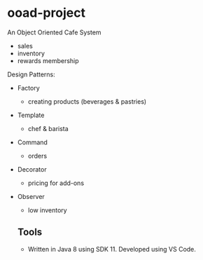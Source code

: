 # ooad-project

An Object Oriented Cafe System
- sales
- inventory
- rewards membership


Design Patterns:
- Factory
  - creating products (beverages & pastries)

- Template
  - chef & barista

- Command
  - orders

- Decorator
  - pricing for add-ons

- Observer
  - low inventory
  
  ## Tools
  - Written in Java 8 using SDK 11. Developed using VS Code. 
